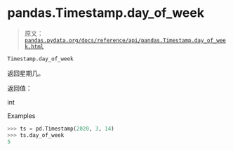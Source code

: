 # pandas.Timestamp.day_of_week

> 原文：[`pandas.pydata.org/docs/reference/api/pandas.Timestamp.day_of_week.html`](https://pandas.pydata.org/docs/reference/api/pandas.Timestamp.day_of_week.html)

```py
Timestamp.day_of_week
```

返回星期几。

返回值：

int

Examples

```py
>>> ts = pd.Timestamp(2020, 3, 14)
>>> ts.day_of_week
5 
```
